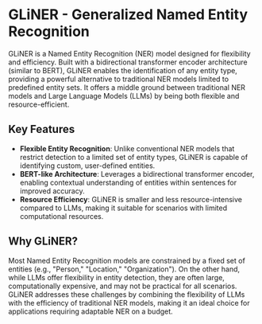 # GLiNER - Generalized Named Entity Recognition

GLiNER is a Named Entity Recognition (NER) model designed for flexibility and efficiency. Built with a bidirectional transformer encoder architecture (similar to BERT), GLiNER enables the identification of any entity type, providing a powerful alternative to traditional NER models limited to predefined entity sets. It offers a middle ground between traditional NER models and Large Language Models (LLMs) by being both flexible and resource-efficient.

## Key Features

- **Flexible Entity Recognition**: Unlike conventional NER models that restrict detection to a limited set of entity types, GLiNER is capable of identifying custom, user-defined entities.
- **BERT-like Architecture**: Leverages a bidirectional transformer encoder, enabling contextual understanding of entities within sentences for improved accuracy.
- **Resource Efficiency**: GLiNER is smaller and less resource-intensive compared to LLMs, making it suitable for scenarios with limited computational resources.

## Why GLiNER?

Most Named Entity Recognition models are constrained by a fixed set of entities (e.g., "Person," "Location," "Organization"). On the other hand, while LLMs offer flexibility in entity detection, they are often large, computationally expensive, and may not be practical for all scenarios. GLiNER addresses these challenges by combining the flexibility of LLMs with the efficiency of traditional NER models, making it an ideal choice for applications requiring adaptable NER on a budget.
